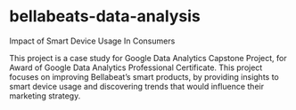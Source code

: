 # bellabeats-data-analysis
Impact of Smart Device Usage In Consumers

This project is a  case study for Google Data Analytics Capstone Project, for Award of Google Data Analytics Professional Certificate.
This project focuses on improving Bellabeat’s smart products, by providing insights to smart device usage and discovering  trends that would influence their marketing strategy.
